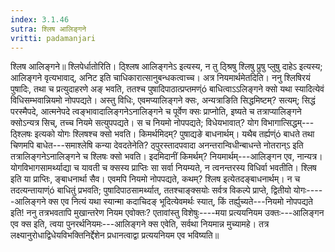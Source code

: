 ```yaml
---
index: 3.1.46
sutra: श्लिष आलिङ्गने
vritti: padamanjari
---
```


 श्लिष आलिङ्गने॥ श्लिपेर्धातोरिति। ठ्श्लिष आलिङ्गनेऽ इत्यस्य, न तु ठ्श्रिषु श्लिषु प्रुषु प्लुषु दाहेऽ इत्यस्य; आलिङ्गने वृत्यभावाद्, अनिट इति चाधिकारात्सानुबन्धकत्वाच्च। अत्र नियमार्थमेतदिति। ननु श्लिषिरयं पुषादिः, तथा च प्रत्युदाहरणे अङ् भवति, ततश्च पुषादिपाठात्प्रप्तमण्ंó बाधित्वाऽऽलिङ्गने क्सो यथा स्यादित्येवं विधिसम्भवान्नियमो नोपपद्यते। अस्तु विधिः, एवमप्यालिङ्गने क्सः, अन्यत्राङिति सिद्धमिष्टम्? सत्यम्; सिद्धं परस्मैपदे, आत्मनेपदे त्वङ्भावादालिङ्गनेऽनालिङ्गने च पूर्वेण क्सः प्राप्नोति, इष्यते च तत्राप्यालिङ्गने क्सोऽन्यत्र सिच्, तच्च नियमे सत्युपपद्यते। स च नियमो नोपपद्यते; विधेयभावात्? योग विभागात्सिद्धम्---ठ्श्लिषः इत्यको योगः श्लिषश्च क्सो भवति। किमर्थमिदम्? पुषाद्यङे बाधनार्थम्। यथैब तर्ह्यण्ंó बाधते तथा चिणमपि बाधेत---समाश्लेषि कन्या देवदतेनेति? ठ्पुरस्तादपवादा अनन्तरान्विधीन्बाधन्ते नोतरान्ऽ इति तत्रालिङ्गनेऽनालिङ्गने च श्लिषः क्सो भवति। इदमिदानीं किमर्थम्? नियमार्थम्---आलिङ्गन एव, नान्यत्र। योगविभागसामर्थ्याद्या च यावती च क्सस्य प्राप्तिः सा सर्वा नियम्यते, न त्वनन्तरस्य विधिर्वा भवतीति। श्लिष इति या प्राप्तिः, ङ्बाधनार्था सैव। एवमपि नियमो नोपपद्यते, कथम्? श्लिष इत्येतदङ्बाधनार्थम्। न च तदत्यन्तायाण्ंó बाधितुं प्रभवति; पुषादिपाठसामर्थ्यात्, ततश्चाङ्क्सयोः सर्वत्र विकल्पे प्राप्ते, द्वितीयो योगः-----आलिङ्गने क्स एव नित्यं यथा स्यान्मा कदाचिदङ् भूदित्येवमर्थः स्यात्, किं तर्ह्युच्यते---नियमो नोपपद्यते इति! ननु तत्रभवतापि मुखान्तरेण नियम एवोक्तः? एतावांस्तु विशेषुः----मया प्रत्ययनियम उक्तः---आलिङ्गन एव क्स इति, त्वया पुनरर्थनियमः---आलिङ्गने क्स एवेति, सर्वथा नियमान्न मुच्यामहे। तत्र लक्ष्यानुरोधाद्विधेयविभक्तिनिर्द्देशेन प्रधानत्वाद्वा प्रत्ययनियम एव भविष्यति॥